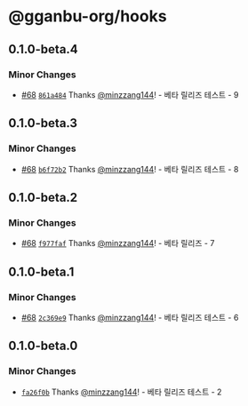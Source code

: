 # @gganbu-org/hooks

## 0.1.0-beta.4

### Minor Changes

- [#68](https://github.com/gganbu-org/gganbu-ui/pull/68) [`861a484`](https://github.com/gganbu-org/gganbu-ui/commit/861a484de3d2ddc99afb8fad5df0aca0e8ea150e) Thanks [@minzzang144](https://github.com/minzzang144)! - 베타 릴리즈 테스트 - 9

## 0.1.0-beta.3

### Minor Changes

- [#68](https://github.com/gganbu-org/gganbu-ui/pull/68) [`b6f72b2`](https://github.com/gganbu-org/gganbu-ui/commit/b6f72b25e7ad5823be5485c69c549bc18bfcc1d2) Thanks [@minzzang144](https://github.com/minzzang144)! - 베타 릴리즈 테스트 - 8

## 0.1.0-beta.2

### Minor Changes

- [#68](https://github.com/gganbu-org/gganbu-ui/pull/68) [`f977faf`](https://github.com/gganbu-org/gganbu-ui/commit/f977faf20374106f1b3d59a25b19981ce9021e45) Thanks [@minzzang144](https://github.com/minzzang144)! - 베타 릴리즈 - 7

## 0.1.0-beta.1

### Minor Changes

- [#68](https://github.com/gganbu-org/gganbu-ui/pull/68) [`2c369e9`](https://github.com/gganbu-org/gganbu-ui/commit/2c369e90946f4d147ede055df473f0c6f3267e77) Thanks [@minzzang144](https://github.com/minzzang144)! - 베타 릴리즈 테스트 - 6

## 0.1.0-beta.0

### Minor Changes

- [`fa26f0b`](https://github.com/gganbu-org/gganbu-ui/commit/fa26f0be5ff67593f42703ea214913f3fecc9b07) Thanks [@minzzang144](https://github.com/minzzang144)! - 베타 릴리즈 테스트 - 2
